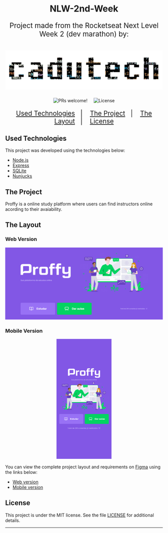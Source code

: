 <h1 align="center" style="font-weight: bold">NLW-2nd-Week</h1>
<p align="center" style="font-size: 1.4rem">
Project made from the Rocketseat Next Level Week 2 (dev marathon) by: </p>

<h1 align="center">
    <img alt="Cadu Tech" title="Cadu tech logo" src="./public/images/cadutech-logo.png" />
</h1>
<p align="center">
 <img src="https://img.shields.io/static/v1?label=PRs&message=welcome&color=0&labelColor=000000" alt="PRs welcome!"style="width: 10rem" />&nbsp;&nbsp;&nbsp;&nbsp;

  <img alt="License" src="https://img.shields.io/static/v1?label=license&message=MIT&color=&labelColor=000000" style="width: 10rem">
</p>

<p align="center" style="font-size: 1.3rem">
  <a href="#used-technologies">Used Technologies</a>&nbsp;&nbsp;&nbsp;|&nbsp;&nbsp;&nbsp;
  <a href="#the-project">The Project</a>&nbsp;&nbsp;&nbsp;|&nbsp;&nbsp;&nbsp;
  <a href="#the-layout">The Layout</a>&nbsp;&nbsp;&nbsp;|&nbsp;&nbsp;&nbsp;
  <a href="#license">License</a>
</p>

## Used Technologies

This project was developed using the technologies below:

- [Node.js](https://nodejs.org/en/)
- [Express](https://expressjs.com/pt-br/)
- [SQLite](https://www.sqlite.org/index.html)
- [Nunjucks](https://mozilla.github.io/nunjucks/)

## The Project

Proffy is a online study platform where users can find instructors online acording to their avaiability.

## The Layout

### Web Version

<p align="center">
 <img src="./public/images/landing-page-web.png" alt="Proffy home page Web Version" />
</p>

### Mobile Version

<p align="center">
   <img src="./public/images/landing-page-mobile.png" alt="Proffy home page Web Version" style="width: 35%"/>
</p>

You can view the complete project layout and requirements on [Figma](https://www.figma.com) using the links below:

- [Web version](https://www.figma.com/file/MF64jar2fVwglpaLCpoig4/Proffy_Mobile)
- [Mobile version](https://www.figma.com/file/MF64jar2fVwglpaLCpoig4/Proffy_Mobile)

## License

This project is under the MIT license. See the file [LICENSE](LICENSE.md) for additional details.

---
